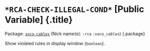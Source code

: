 # `*RCA-CHECK-ILLEGAL-COND*` [Public Variable] {.title}

Package: [`soco-cables`](SOCO-CABLES.pkg.md) (Nick name(s): `:rca` `:soco_cables`) {.package}

Show violated rules in display window {`boolean`}.
